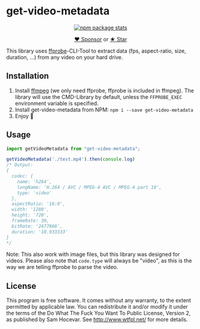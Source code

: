 # get-video-metadata

<p align="center"><a href="https://nodei.co/npm/get-video-metadata/"><img alt="npm package stats" src="https://nodei.co/npm/get-video-metadata.png"></a></p>
<p align="center"><a href="https://github.com/scderox/get-video-metadata?sponsor=1">&hearts; Sponsor</a> or <a href="https://github.com/SCDerox/get-video-metadata">★ Star</a></p>

This library uses [ffprobe](https://ffmpeg.org/ffprobe.html)-CLI-Tool to extract data (fps, aspect-ratio, size, duration,
…) from any video on your hard drive.

## Installation

1. Install [ffmpeg](https://ffmpeg.org/download.html) (we only need ffprobe, ffprobe is included in ffmpeg). The library
   will use the CMD-Library by default, unless the `FFPROBE_EXEC` environment variable is specified.
2. Install get-video-metadata from NPM: `npm i --save get-video-metadata`
3. Enjoy 🎉

## Usage

```javascript
import getVideoMetadata from "get-video-metadata";

getVideoMetadata('./test.mp4').then(console.log)
/* Output: 
{
  codec: {
    name: 'h264',
    longName: 'H.264 / AVC / MPEG-4 AVC / MPEG-4 part 10',
    type: 'video'
  },
  aspectRatio: '16:9',
  width: '1280',
  height: '720',
  frameRate: 30,
  bitRate: '2477866',
  duration: '10.933333'
}
*/
```

Note: This also work with image files, but this library was designed for videos. Please also note that `code.type` will always be "video", as this is the way we are telling ffprobe to parse the video. 

## License

This program is free software. It comes without any warranty, to the extent permitted by applicable law. You can redistribute it and/or modify it under the terms of the Do What The Fuck You Want  To Public License, Version 2, as published by Sam Hocevar. See http://www.wtfpl.net/ for more details.